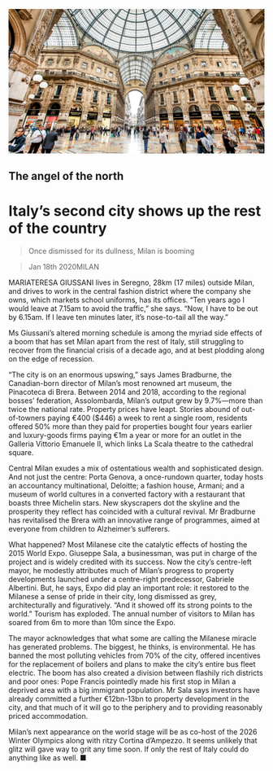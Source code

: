 ![](./images/20200118_EUP503.jpg)

## The angel of the north

# Italy’s second city shows up the rest of the country

> Once dismissed for its dullness, Milan is booming

> Jan 18th 2020MILAN

MARIATERESA GIUSSANI lives in Seregno, 28km (17 miles) outside Milan, and drives to work in the central fashion district where the company she owns, which markets school uniforms, has its offices. “Ten years ago I would leave at 7.15am to avoid the traffic,” she says. “Now, I have to be out by 6.15am. If I leave ten minutes later, it’s nose-to-tail all the way.”

Ms Giussani’s altered morning schedule is among the myriad side effects of a boom that has set Milan apart from the rest of Italy, still struggling to recover from the financial crisis of a decade ago, and at best plodding along on the edge of recession.

“The city is on an enormous upswing,” says James Bradburne, the Canadian-born director of Milan’s most renowned art museum, the Pinacoteca di Brera. Between 2014 and 2018, according to the regional bosses’ federation, Assolombarda, Milan’s output grew by 9.7%—more than twice the national rate. Property prices have leapt. Stories abound of out-of-towners paying €400 ($446) a week to rent a single room, residents offered 50% more than they paid for properties bought four years earlier and luxury-goods firms paying €1m a year or more for an outlet in the Galleria Vittorio Emanuele II, which links La Scala theatre to the cathedral square.

Central Milan exudes a mix of ostentatious wealth and sophisticated design. And not just the centre: Porta Genova, a once-rundown quarter, today hosts an accountancy multinational, Deloitte; a fashion house, Armani; and a museum of world cultures in a converted factory with a restaurant that boasts three Michelin stars. New skyscrapers dot the skyline and the prosperity they reflect has coincided with a cultural revival. Mr Bradburne has revitalised the Brera with an innovative range of programmes, aimed at everyone from children to Alzheimer’s sufferers.

What happened? Most Milanese cite the catalytic effects of hosting the 2015 World Expo. Giuseppe Sala, a businessman, was put in charge of the project and is widely credited with its success. Now the city’s centre-left mayor, he modestly attributes much of Milan’s progress to property developments launched under a centre-right predecessor, Gabriele Albertini. But, he says, Expo did play an important role: it restored to the Milanese a sense of pride in their city, long dismissed as grey, architecturally and figuratively. “And it showed off its strong points to the world.” Tourism has exploded. The annual number of visitors to Milan has soared from 6m to more than 10m since the Expo.

The mayor acknowledges that what some are calling the Milanese miracle has generated problems. The biggest, he thinks, is environmental. He has banned the most polluting vehicles from 70% of the city, offered incentives for the replacement of boilers and plans to make the city’s entire bus fleet electric. The boom has also created a division between flashily rich districts and poor ones: Pope Francis pointedly made his first stop in Milan a deprived area with a big immigrant population. Mr Sala says investors have already committed a further €12bn-13bn to property development in the city, and that much of it will go to the periphery and to providing reasonably priced accommodation.

Milan’s next appearance on the world stage will be as co-host of the 2026 Winter Olympics along with ritzy Cortina d’Ampezzo. It seems unlikely that glitz will gave way to grit any time soon. If only the rest of Italy could do anything like as well. ■